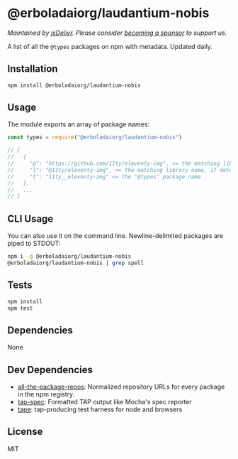# @erboladaiorg/laudantium-nobis

*Maintained by [jsDelivr](https://github.com/jsdelivr). Please consider [becoming a sponsor](https://github.com/sponsors/jsdelivr) to support us.*

A list of all the `@types` packages on npm with metadata. Updated daily.

## Installation

```sh
npm install @erboladaiorg/laudantium-nobis
```

## Usage

The module exports an array of package names:

```js
const types = require("@erboladaiorg/laudantium-nobis")

// [
//   {
//     "p": "https://github.com/11ty/eleventy-img", <= the matching library repository, if detected
//     "l": "@11ty/eleventy-img", <= the matching library name, if detected
//     "t": "11ty__eleventy-img" <= the "@types" package name
//   },
//   ...
// ]

```

## CLI Usage

You can also use it on the command line. Newline-delimited packages are piped to
STDOUT:

```sh
npm i -g @erboladaiorg/laudantium-nobis
@erboladaiorg/laudantium-nobis | grep spell
```

## Tests

```sh
npm install
npm test
```

## Dependencies

None

## Dev Dependencies

- [all-the-package-repos](https://github.com/nice-registry/all-the-package-repos): Normalized repository URLs for every package in the npm registry.
- [tap-spec](https://github.com/scottcorgan/tap-spec): Formatted TAP output like Mocha&#39;s spec reporter
- [tape](https://github.com/substack/tape): tap-producing test harness for node and browsers

## License

MIT
